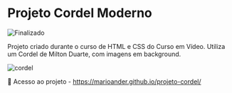 # Projeto Cordel Moderno
![Finalizado](https://img.shields.io/badge/STATUS-FINALIZADO-success)

Projeto criado durante o curso de HTML e CSS do Curso em Vídeo. Utiliza um Cordel de Milton Duarte, com imagens em background.

![cordel](https://github.com/marioander/projeto-cordel/assets/105558288/e120e825-5bf6-47e9-bfee-5aff08cd6460)

📁 Acesso ao projeto - https://marioander.github.io/projeto-cordel/

